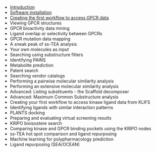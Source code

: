 <!-- docs/_sidebar.md -->

* [Introduction](README.md)
* [Software installation](software-installation.md)
* [Creating the first workflow to access GPCR data](creating-the-first-workflow-to-access-gpcr-data.md)
* Viewing GPCR structures
* GPCR bioactivity data mining
* Ligand overlap or selectivity between GPCRs
* GPCR mutation data mapping
* A sneak peak of ss-TEA analysis
* Your own molecules as input
* Searching using substructure filters
* Identifying PAINS
* Metabolite prediction
* Patent search
* Searching vendor catalogs
* Performing a pairwise molecular similarity analysis
* Performing an extensive molecular similarity analysis
* Advanced: Listing substituents - the Scaffold decomposer
* Advanced: Maximum Common Substructure analysis
* Creating your first workflow to access kinase ligand data from KLIFS
* Identifying ligands with similar interaction patterns
* PLANTS docking
* Preparing and evaluating virtual screening results
* KRIPO bioisostere search
* Comparing kinase and GPCR binding pockets using the KRIPO nodes
* ss-TEA hot spot comparison and ligand repurposing
* Machine learning for polypharmacology prediction
* Ligand repurposing \(SEA/OCEAN\)

